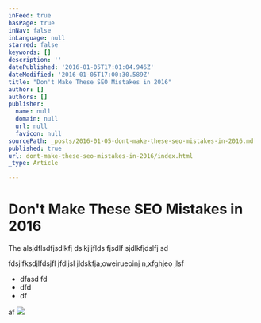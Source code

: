 ```yaml
---
inFeed: true
hasPage: true
inNav: false
inLanguage: null
starred: false
keywords: []
description: ''
datePublished: '2016-01-05T17:01:04.946Z'
dateModified: '2016-01-05T17:00:30.589Z'
title: "Don't Make These SEO Mistakes in 2016"
author: []
authors: []
publisher:
  name: null
  domain: null
  url: null
  favicon: null
sourcePath: _posts/2016-01-05-dont-make-these-seo-mistakes-in-2016.md
published: true
url: dont-make-these-seo-mistakes-in-2016/index.html
_type: Article

---
```

# Don't Make These SEO Mistakes in 2016

The alsjdflsdfjsdlkfj dslkjljflds fjsdlf sjdlkfjdslfj sd

fdsjlfksdjlfdsjfl jfdljsl jldskfja;oweirueoinj n,xfghjeo jlsf

* dfasd fd
* dfd
* df

af
![](https://the-grid-user-content.s3-us-west-2.amazonaws.com/3a9960b1-7780-49b2-b210-1c103e9b2035.png)
